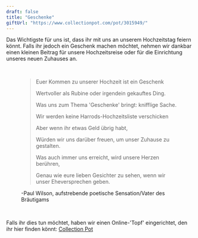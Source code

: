 ```yaml
---
draft: false
title: "Geschenke"
giftUrl: "https://www.collectionpot.com/pot/3015949/"
---
```


Das Wichtigste für uns ist, dass ihr mit uns an unserem Hochzeitstag feiern könnt. Falls ihr jedoch ein Geschenk machen möchtet, nehmen wir dankbar einen kleinen Beitrag für unsere Hochzeitsreise oder für die Einrichtung unseres neuen Zuhauses an.

<br/>

<figure>
    <blockquote>
        <p>Euer Kommen zu unserer Hochzeit ist ein Geschenk</p>
        <p>Wertvoller als Rubine oder irgendein gekauftes Ding.</p>
        <p>Was uns zum Thema 'Geschenke' bringt: knifflige Sache.</p>
        <p>Wir werden keine Harrods-Hochzeitsliste verschicken</p>
        <p>Aber wenn ihr etwas Geld übrig habt,</p>
        <p>Würden wir uns darüber freuen, um unser Zuhause zu gestalten.</p>
        <p>Was auch immer uns erreicht, wird unsere Herzen berühren,</p>
        <p>Genau wie eure lieben Gesichter zu sehen, wenn wir unser Eheversprechen geben.</p>
    </blockquote>
    <figcaption>-Paul Wilson, aufstrebende poetische Sensation/Vater des Bräutigams</figcaption>
</figure>


<br/>

Falls ihr dies tun möchtet, haben wir einen Online-'Topf' eingerichtet, den ihr hier finden könnt: [Collection Pot](https://www.collectionpot.com/pot/3015949/)

